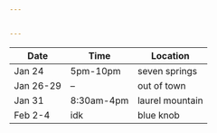 ```yaml
---


---
```



<table>
<thead>
<tr>
<th>Date</th>
<th>Time</th>
<th>Location</th>
</tr>
</thead>
<tbody>
<tr>
<td>Jan 24</td>
<td>5pm-10pm</td>
<td>seven springs</td>
</tr>
<tr>
<td>Jan 26-29</td>
<td>–</td>
<td>out of town</td>
</tr>
<tr>
<td>Jan 31</td>
<td>8:30am-4pm</td>
<td>laurel mountain</td>
</tr>
<tr>
<td>Feb 2-4</td>
<td>idk</td>
<td>blue knob</td>
</tr>
</tbody>
</table>
<!--stackedit_data:
eyJoaXN0b3J5IjpbLTY3NjI5NzU2MV19
-->